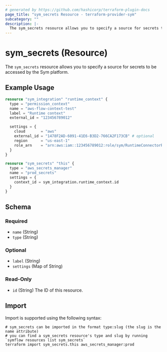 ```yaml
---
# generated by https://github.com/hashicorp/terraform-plugin-docs
page_title: "sym_secrets Resource - terraform-provider-sym"
subcategory: ""
description: |-
  The sym_secrets resource allows you to specify a source for secrets to be accessed by the Sym platform.
---
```


# sym_secrets (Resource)

The `sym_secrets` resource allows you to specify a source for secrets to be accessed by the Sym platform.

## Example Usage

```terraform
resource "sym_integration" "runtime_context" {
  type = "permission_context"
  name = "aws-flow-context-test"
  label = "Runtime context"
  external_id = "123456789012"

  settings = {
    cloud       = "aws"
    external_id = "1478F2AD-6091-41E6-B3D2-766CA2F173CB" # optional
    region      = "us-east-1"
    role_arn    = "arn:aws:iam::123456789012:role/sym/RuntimeConnectorRole"
  }
}

resource "sym_secrets" "this" {
  type = "aws_secrets_manager"
  name = "prod_secrets"
  settings = {
    context_id = sym_integration.runtime_context.id
  }
}
```

<!-- schema generated by tfplugindocs -->
## Schema

### Required

- `name` (String)
- `type` (String)

### Optional

- `label` (String)
- `settings` (Map of String)

### Read-Only

- `id` (String) The ID of this resource.

## Import

Import is supported using the following syntax:

```shell
# sym_secrets can be imported in the format type:slug (the slug is the name attribute)
# you can find a sym_secrets resource's type and slug by running `symflow resources list sym_secrets`
terraform import sym_secrets.this aws_secrets_manager:prod
```
